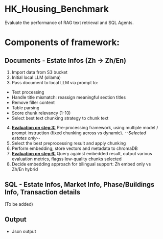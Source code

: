# HK_Housing_Benchmark

Evaluate the performance of RAG text retrieval and SQL Agents.

# Components of framework:

## Documents - Estate Infos (Zh -> Zh/En)

1. Import data from S3 bucket
2. Initial local LLM (ollama)
3. Pass document to local LLM via prompt to:
- Text processing
- Handle title mismatch: reassign meaningful section titles
- Remove filler content
- Table parsing
- Score chunk relevancy (1-10)
- Select best text chunking strategy to chunk text
4. **<u>Evaluation on step 3:</u>** Pre-processing framework, using multiple model / prompt instruction (fixed chunking across vs dynamic). *--Selected estates only--*
5. Select the best preprocessing result and apply chunking
6. Perform embedding, store vectors and metadata to chromaDB
7. **<u>Evaluation on step 6:</u>** Query against embedded result, output various evaluation metrics, flagss low-quality chunks selected
8. Decide embedding approach for bilingual support: Zh embed only vs Zh/En hybrid

## SQL - Estate Infos, Market Info, Phase/Buildings Info, Transaction details

(To be added)

## Output
- Json output 